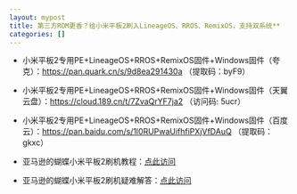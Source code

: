 ```yaml
---
layout: mypost
title: 第三方ROM更香？给小米平板2刷入LineageOS、RROS、RemixOS，支持双系统**
categories: []
---
```


- 小米平板2专用PE+LineageOS+RROS+RemixOS固件+Windows固件（夸克）：<https://pan.quark.cn/s/9d8ea291430a>
 （提取码：byF9）

- 小米平板2专用PE+LineageOS+RROS+RemixOS固件+Windows固件（天翼云盘）：<https://cloud.189.cn/t/7ZvaQrYF7ja2> （访问码: 5ucr）

- 小米平板2专用PE+LineageOS+RROS+RemixOS固件+Windows固件（百度云）：<https://pan.baidu.com/s/1l0RUPwaUifhfiPXjVfDAuQ> （提取码：gkxc）

- 亚马逊的蝴蝶小米平板2刷机教程：[点此访问](https://mp.weixin.qq.com/s?__biz=MzI2MDA4OTY0Mw==&mid=2247489032&idx=1&sn=65351fb7887decd233573ce6faf1e768&chksm=ea6fa44cdd182d5a5f05e9bd35de5a90b4aa9063ed7021c3bdf8062dddea316ede7225bc88fb&scene=21#wechat_redirect)

- 亚马逊的蝴蝶小米平板2刷机疑难解答：[点此访问](https://mp.weixin.qq.com/s/q8L4YrGlhiaEkqmqG_oD7Q)